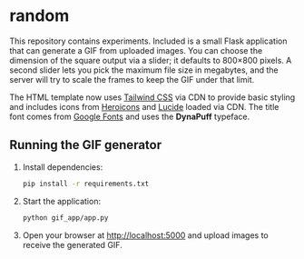 # random

This repository contains experiments. Included is a small Flask application
that can generate a GIF from uploaded images. You can choose the dimension of
the square output via a slider; it defaults to 800&times;800 pixels. A second
slider lets you pick the maximum file size in megabytes, and the server will
try to scale the frames to keep the GIF under that limit.

The HTML template now uses [Tailwind CSS](https://tailwindcss.com/) via CDN to
provide basic styling and includes icons from
[Heroicons](https://heroicons.com/) and
[Lucide](https://lucide.dev/) loaded via CDN.
The title font comes from [Google Fonts](https://fonts.google.com/) and uses the **DynaPuff** typeface.

## Running the GIF generator

1. Install dependencies:
   ```bash
   pip install -r requirements.txt
   ```

2. Start the application:
   ```bash
   python gif_app/app.py
   ```

3. Open your browser at [http://localhost:5000](http://localhost:5000)
and upload images to receive the generated GIF.
